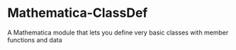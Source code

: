 # Mathematica-ClassDef
A Mathematica module that lets you define very basic classes with member functions and data
